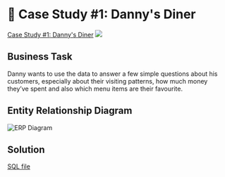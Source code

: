 # **🍜 Case Study #1: Danny's Diner**
[Case Study #1: Danny's Diner](https://8weeksqlchallenge.com/case-study-1/)
![](https://user-images.githubusercontent.com/99239384/229413595-99503aee-fa66-4dbd-aced-65c6e0c8af9d.png)

## **Business Task**
Danny wants to use the data to answer a few simple questions about his customers, especially about their visiting patterns, how much money they’ve spent and also which menu items are their favourite.

## **Entity Relationship Diagram**
![ERP Diagram](https://user-images.githubusercontent.com/99239384/229414465-1323482c-4652-49fb-ad92-5f56926d198d.png)

## **Solution**
[SQL file]()
